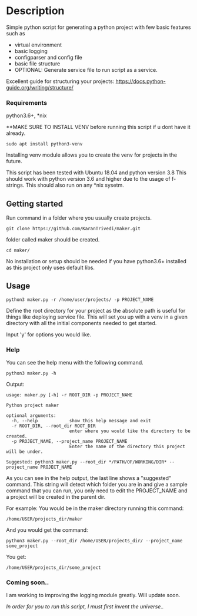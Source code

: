 # Description
Simple python script for generating a python project with few basic features such as
* virtual environment
* basic logging
* configparser and config file
* basic file structure
* OPTIONAL: Generate service file to run script as a service.

Excellent guide for structuring your projects:
https://docs.python-guide.org/writing/structure/

### Requirements
python3.6+, *nix

**MAKE SURE TO INSTALL VENV before running this script if u dont have it already.
```
sudo apt install python3-venv
```

Installing venv module allows you to create the venv for projects in the future.

This script has been tested with Ubuntu 18.04 and python version 3.8
This should work with python version 3.6 and higher due to the usage of f-strings.
This should also run on any *nix sysetm.

## Getting started

Run command in a folder where you usually create projects.
```
git clone https://github.com/KaranTrivedi/maker.git
```

folder called maker should be created.
```
cd maker/
```

No installation or setup should be needed if you have python3.6+ installed as this project only uses default libs.

## Usage

```
python3 maker.py -r /home/user/projects/ -p PROJECT_NAME
```
Define the root directory for your project as the absolute path is useful for things like deploying service file.
This will set you up with a venv in a given directory with all the initial components needed to get started.

Input 'y' for options you would like.

### Help

You can see the help menu with the following command.
```
python3 maker.py -h
```

Output:
```
usage: maker.py [-h] -r ROOT_DIR -p PROJECT_NAME

Python project maker

optional arguments:
  -h, --help            show this help message and exit
  -r ROOT_DIR, --root_dir ROOT_DIR
                        enter where you would like the directory to be created.
  -p PROJECT_NAME, --project_name PROJECT_NAME
                        Enter the name of the directory this project will be under.

Suggested: python3 maker.py --root_dir */PATH/OF/WORKING/DIR* --project_name PROJECT_NAME
```

As you can see in the help output, the last line shows a "suggested" command. 
This string will detect which folder you are in and give a sample command that you can run, you only need to edit the PROJECT_NAME
and a project will be created in the parent dir.

For example:
You would be in the maker directory running this command:
```
/home/USER/projects_dir/maker
```

And you would get the command:
```
python3 maker.py --root_dir /home/USER/projects_dir/ --project_name some_project
```

You get:
```
/home/USER/projects_dir/some_project
```

### Coming soon..

I am working to improving the logging module greatly. Will update soon.



*In order for you to run this script, I must first invent the universe..*
